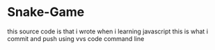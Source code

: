 # Snake-Game
this source code is that i wrote when i learning javascript
this is what i commit and push using vvs code command line  